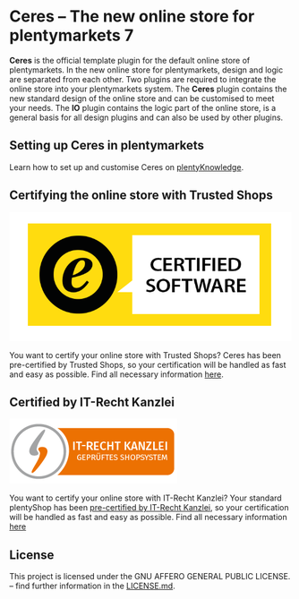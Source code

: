 # Ceres – The new online store for plentymarkets 7

**Ceres** is the official template plugin for the default online store of plentymarkets. In the new online store for plentymarkets, design and logic are separated from each other. Two plugins are required to integrate the online store into your plentymarkets system. The **Ceres** plugin contains the new standard design of the online store and can be customised to meet your needs. The **IO** plugin contains the logic part of the online store, is a general basis for all design plugins and can also be used by other plugins.

## Setting up Ceres in plentymarkets

Learn how to set up and customise Ceres on [plentyKnowledge](https://knowledge.plentymarkets.com/en/omni-channel/online-store/setting-up-ceres).

## Certifying the online store with Trusted Shops

![](https://raw.githubusercontent.com/plentymarkets/plugin-ceres/stable/meta/images/eTrusted-Partner_Certified_Software.png)

You want to certify your online store with Trusted Shops? Ceres has been pre-certified by Trusted Shops, so your certification will be handled as fast and easy as possible. Find all necessary information [here](https://www.trustedshops.de/shopbetreiber/bestellen.html?shopsoftware=PLENTYMARKETS).

## Certified by IT-Recht Kanzlei

![](https://raw.githubusercontent.com/plentymarkets/plugin-ceres/stable/meta/images/it-recht-kanzlei-gepruefter-shop.png)

You want to certify your online store with IT-Recht Kanzlei? Your standard plentyShop has been [pre-certified by IT-Recht Kanzlei](https://www.it-recht-kanzlei.de/Service/pruefzeichen.php?sid=1e657-d848), so your certification will be handled as fast and easy as possible. Find all necessary information [here](https://www.it-recht-kanzlei.de/Service/pruefzeichen.php?sid=1e657-d848)

## License

This project is licensed under the GNU AFFERO GENERAL PUBLIC LICENSE. – find further information in the [LICENSE.md](https://github.com/plentymarkets/plugin-ceres/blob/stable/LICENSE.md).
